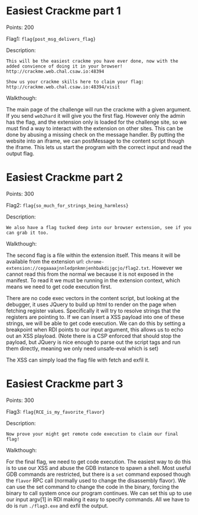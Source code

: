 # Easiest Crackme part 1

Points: 200

Flag1: `flag{post_msg_delivers_flag}`


Description:
```
This will be the easiest crackme you have ever done, now with the added convience of doing it in your browser! http://crackme.web.chal.csaw.io:48394

Show us your crackme skills here to claim your flag:  http://crackme.web.chal.csaw.io:48394/visit
```

Walkthough:

The main page of the challenge will run the crackme with a given argument. If you send `web2hard` it will give you the first flag. However only the admin has the flag, and the extension only is loaded for the challenge site, so we must find a way to interact with the extension on other sites. This can be done by abusing a missing check on the message handler. By putting the website into an iframe, we can postMessage to the content script though the iframe. This lets us start the program with the correct input and read the output flag.

# Easiest Crackme part 2

Points: 300

Flag2: `flag{so_much_for_strings_being_harmless}`

Description:
```
We also have a flag tucked deep into our browser extension, see if you can grab it too.
```

Walkthough:

The second flag is a file within the extension itself. This means it will be available from the extension url: `chrome-extension://cegaaaajnnledpnkmnjenhbakdijgcjo/flag2.txt`. However we cannot read this from the normal we because it is not exposed in the manifest. To read it we must be running in the extension context, which means we need to get code execution first.

There are no code exec vectors in the content script, but looking at the debugger, it uses JQuery to build up html to render on the page when fetching register values. Specifically it will try to resolve strings that the registers are pointing to. If we can insert a XSS payload into one of these strings, we will be able to get code execution. We can do this by setting a breakpoint when RDI points to our input argument, this allows us to echo out an XSS playload. (Note there is a CSP enforced that should stop the payload, but JQuery is nice enough to parse out the script tags and run them directly, meaning we only need unsafe-eval which is set)

The XSS can simply load the flag file with fetch and exfil it.

# Easiest Crackme part 3

Points: 300

Flag3: `flag{RCE_is_my_favorite_flavor}`

Description:
```
Now prove your might get remote code execution to claim our final flag!
```

Walkthough:

For the final flag, we need to get code execution. The easiest way to do this is to use our XSS and abuse the GDB instance to spawn a shell. Most useful GDB commands are restricted, but there is a `set` command exposed though the `flavor` RPC call (normally used to change the disassembly flavor). We can use the set command to change the code in the binary, forcing the binary to call system once our program continues. We can set this up to use our input argv[1] in RDI making it easy to specify commands. All we have to do is run `./flag3.exe` and exfil the output.
